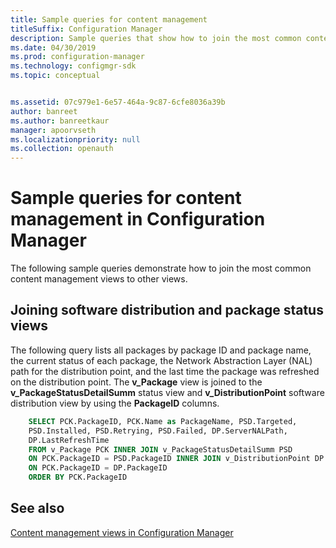 ```yaml
---
title: Sample queries for content management
titleSuffix: Configuration Manager
description: Sample queries that show how to join the most common content management views to other views.
ms.date: 04/30/2019
ms.prod: configuration-manager
ms.technology: configmgr-sdk
ms.topic: conceptual


ms.assetid: 07c979e1-6e57-464a-9c87-6cfe8036a39b
author: banreet
ms.author: banreetkaur
manager: apoorvseth
ms.localizationpriority: null
ms.collection: openauth
---
```


# Sample queries for content management in Configuration Manager

The following sample queries demonstrate how to join the most common content management views to other views.

## Joining software distribution and package status views

The following query lists all packages by package ID and package name, the current status of each package, the Network Abstraction Layer (NAL) path for the distribution point, and the last time the package was refreshed on the distribution point. The **v_Package** view is joined to the **v_PackageStatusDetailSumm** status view and **v_DistributionPoint** software distribution view by using the **PackageID** columns.

```sql
    SELECT PCK.PackageID, PCK.Name as PackageName, PSD.Targeted, 
    PSD.Installed, PSD.Retrying, PSD.Failed, DP.ServerNALPath, 
    DP.LastRefreshTime 
    FROM v_Package PCK INNER JOIN v_PackageStatusDetailSumm PSD 
    ON PCK.PackageID = PSD.PackageID INNER JOIN v_DistributionPoint DP 
    ON PCK.PackageID = DP.PackageID 
    ORDER BY PCK.PackageID 
```

## See also

[Content management views in Configuration Manager](content-management-views-configuration-manager.md)
